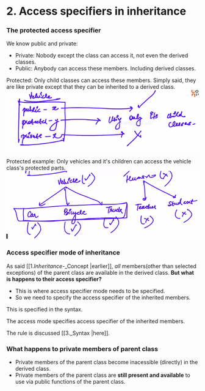 # 2. Access specifiers in inheritance

### The protected access specifier
We know public and private:
- Private: Nobody except the class can access it, not even the derived classes. 
- Public: Anybody can access these members. Including derived classes.

Protected: Only child classes can access these members. Simply said, they are like private except that they can be inherited to a derived class.
![](Selection_105.png)

Protected example: Only vehicles and it's children can access the vehicle class's protected parts.
![](Selection_106.png)


### Access specifier mode of inheritance
As said [[1._Inheritance_-_Concept |earlier]], *all* members(other than selected exceptions) of the parent class are available in the derived class. **But what is happens to their access specifier?**
- This is where access specifier mode needs to be specified.
- So we need to specify the access specifier of the inherited members.

This is specified in the syntax.

The access mode specifies access specifier of the inherited members.

The rule is discussed [[3._Syntax |here]].


### What happens to private members of parent class
- Private members of the parent class become inacessible (directly) in the derived class.
- Private members of the parent class are **still present and available** to use via public functions of the parent class.